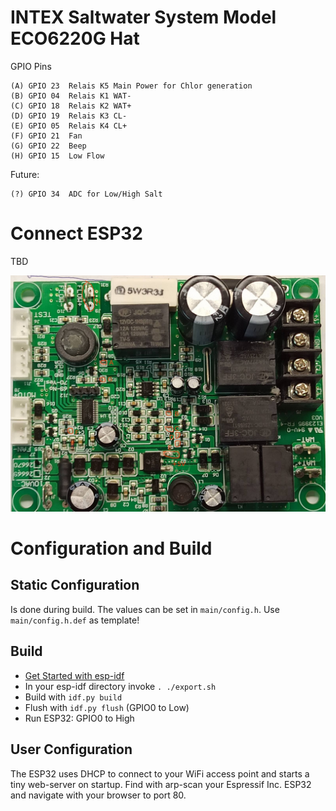 # INTEX Saltwater System Model ECO6220G Hat

GPIO Pins

```
(A) GPIO 23  Relais K5 Main Power for Chlor generation
(B) GPIO 04  Relais K1 WAT-
(C) GPIO 18  Relais K2 WAT+
(D) GPIO 19  Relais K3 CL-
(E) GPIO 05  Relais K4 CL+
(F) GPIO 21  Fan
(G) GPIO 22  Beep  
(H) GPIO 15  Low Flow
```

Future:
```
(?) GPIO 34  ADC for Low/High Salt
```

# Connect ESP32

TBD

![ECO6220G main board](https://github.com/cspiel1/pool/blob/main/img.jpeg "ECO6220G main board")

# Configuration and Build

## Static Configuration

Is done during build. The values can be set in `main/config.h`. Use
`main/config.h.def` as template!

## Build

- [Get Started with esp-idf](https://docs.espressif.com/projects/esp-idf/en/latest/esp32/get-started)
- In your esp-idf directory invoke `. ./export.sh`
- Build with `idf.py build`
- Flush with `idf.py flush` (GPIO0 to Low)
- Run ESP32: GPIO0 to High

## User Configuration

The ESP32 uses DHCP to connect to your WiFi access point and starts a tiny
web-server on startup. Find with arp-scan your Espressif Inc. ESP32 and
navigate with your browser to port 80.
